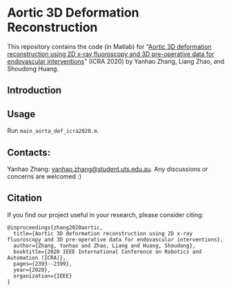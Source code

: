 # Aortic 3D Deformation Reconstruction

This repository contains the code (in Matlab) for "[Aortic 3D deformation reconstruction using 2D x-ray fluoroscopy and 3D pre-operative data for endovascular interventions](https://ieeexplore.ieee.org/document/9197410)" (ICRA 2020) by Yanhao Zhang, Liang Zhao, and Shoudong Huang. 



## Introduction



## Usage

Run `main_aorta_def_icra2020.m`.

## Contacts:

Yanhao Zhang: yanhao.zhang@student.uts.edu.au. Any discussions or concerns are welcomed :)

## Citation

If you find our project useful in your research, please consider citing:

```
@inproceedings{zhang2020aortic,
  title={Aortic 3D deformation reconstruction using 2D x-ray fluoroscopy and 3D pre-operative data for endovascular interventions},
  author={Zhang, Yanhao and Zhao, Liang and Huang, Shoudong},
  booktitle={2020 IEEE International Conference on Robotics and Automation (ICRA)},
  pages={2393--2399},
  year={2020},
  organization={IEEE}
}
```

